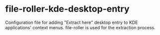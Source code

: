 # file-roller-kde-desktop-entry
Configuration file for adding "Extract here" desktop entry to KDE applications' context menus. file-roller is used for the extraction process.
